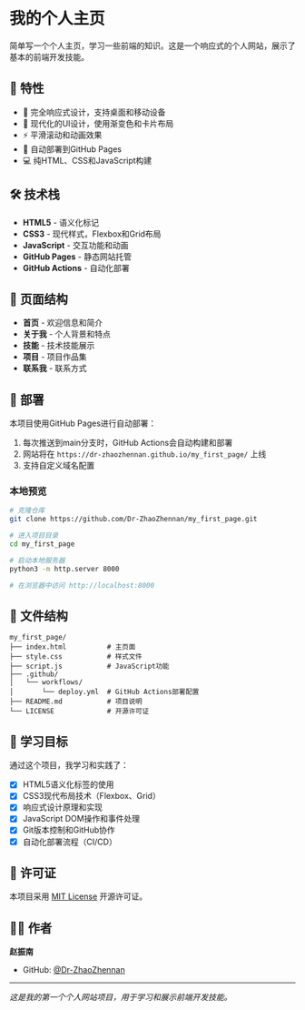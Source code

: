 # 我的个人主页

简单写一个个人主页，学习一些前端的知识。这是一个响应式的个人网站，展示了基本的前端开发技能。

## 🌟 特性

- 📱 完全响应式设计，支持桌面和移动设备
- 🎨 现代化的UI设计，使用渐变色和卡片布局
- ⚡ 平滑滚动和动画效果
- 🚀 自动部署到GitHub Pages
- 💻 纯HTML、CSS和JavaScript构建

## 🛠️ 技术栈

- **HTML5** - 语义化标记
- **CSS3** - 现代样式，Flexbox和Grid布局
- **JavaScript** - 交互功能和动画
- **GitHub Pages** - 静态网站托管
- **GitHub Actions** - 自动化部署

## 📱 页面结构

- **首页** - 欢迎信息和简介
- **关于我** - 个人背景和特点
- **技能** - 技术技能展示
- **项目** - 项目作品集
- **联系我** - 联系方式

## 🚀 部署

本项目使用GitHub Pages进行自动部署：

1. 每次推送到main分支时，GitHub Actions会自动构建和部署
2. 网站将在 `https://dr-zhaozhennan.github.io/my_first_page/` 上线
3. 支持自定义域名配置

### 本地预览

```bash
# 克隆仓库
git clone https://github.com/Dr-ZhaoZhennan/my_first_page.git

# 进入项目目录
cd my_first_page

# 启动本地服务器
python3 -m http.server 8000

# 在浏览器中访问 http://localhost:8000
```

## 📂 文件结构

```
my_first_page/
├── index.html          # 主页面
├── style.css           # 样式文件
├── script.js           # JavaScript功能
├── .github/
│   └── workflows/
│       └── deploy.yml  # GitHub Actions部署配置
├── README.md           # 项目说明
└── LICENSE             # 开源许可证
```

## 🎯 学习目标

通过这个项目，我学习和实践了：

- [x] HTML5语义化标签的使用
- [x] CSS3现代布局技术（Flexbox、Grid）
- [x] 响应式设计原理和实现
- [x] JavaScript DOM操作和事件处理
- [x] Git版本控制和GitHub协作
- [x] 自动化部署流程（CI/CD）

## 📄 许可证

本项目采用 [MIT License](LICENSE) 开源许可证。

## 👨‍💻 作者

**赵振南**
- GitHub: [@Dr-ZhaoZhennan](https://github.com/Dr-ZhaoZhennan)

---

*这是我的第一个个人网站项目，用于学习和展示前端开发技能。*
